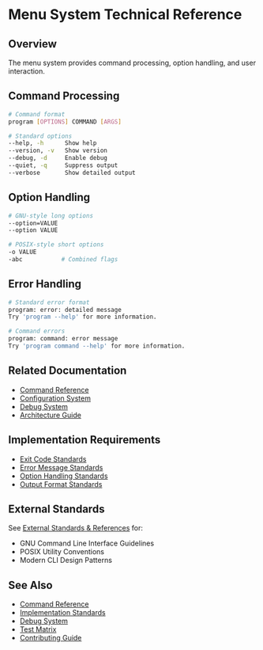 # Menu System Technical Reference

## Overview

The menu system provides command processing, option handling, and user interaction.

## Command Processing

```bash
# Command format
program [OPTIONS] COMMAND [ARGS]

# Standard options
--help, -h      Show help
--version, -v   Show version
--debug, -d     Enable debug
--quiet, -q     Suppress output
--verbose       Show detailed output
```

## Option Handling

```bash
# GNU-style long options
--option=VALUE
--option VALUE

# POSIX-style short options
-o VALUE
-abc           # Combined flags
```

## Error Handling

```bash
# Standard error format
program: error: detailed message
Try 'program --help' for more information.

# Command errors
program: command: error message
Try 'program command --help' for more information.
```

## Related Documentation

- [Command Reference](../user/commands.md)
- [Configuration System](config.md)
- [Debug System](debug.md)
- [Architecture Guide](../dev/architecture.md)

## Implementation Requirements

- [Exit Code Standards](../dev/standardization.md#exit-codes)
- [Error Message Standards](../dev/standardization.md#error-messages)
- [Option Handling Standards](../dev/standardization.md#option-handling)
- [Output Format Standards](../dev/standardization.md#output-formatting)

## External Standards

See [External Standards & References](../standards/references.md#command-line-standards) for:

- GNU Command Line Interface Guidelines
- POSIX Utility Conventions
- Modern CLI Design Patterns

## See Also

- [Command Reference](../user/commands.md)
- [Implementation Standards](../dev/standardization.md)
- [Debug System](debug.md)
- [Test Matrix](../testing/test-matrix.md)
- [Contributing Guide](../dev/contributing.md)
